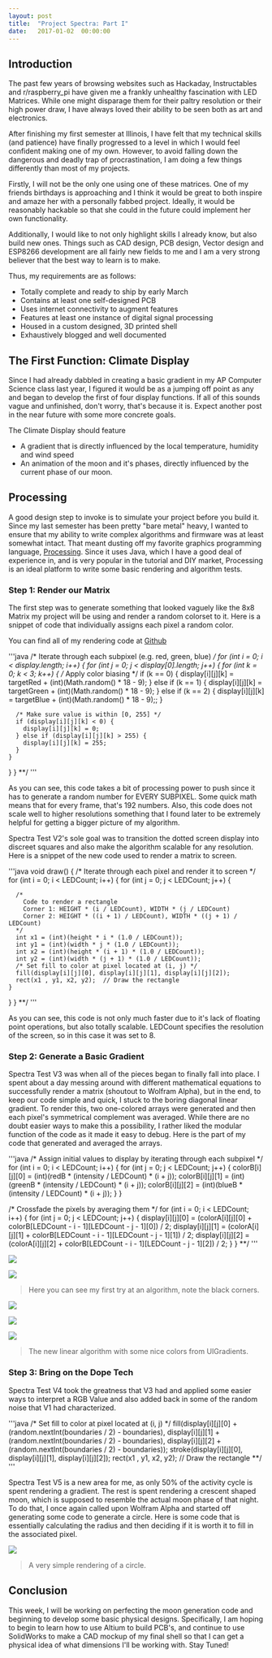 ```yaml
---
layout: post
title:  "Project Spectra: Part I"
date:   2017-01-02  00:00:00
---
```


## Introduction

The past few years of browsing websites such as Hackaday, Instructables and
r/raspberry_pi have given me a frankly unhealthy fascination with LED Matrices.
While one might disparage them for their paltry resolution or their high power
draw, I have always loved their ability to be seen both as art and electronics.

After finishing my first semester at Illinois, I have felt that my technical skills
(and patience) have finally progressed to a level in which I would feel confident
making one of my own. However, to avoid falling down the dangerous and deadly trap
of procrastination, I am doing a few things differently than most of my projects.

Firstly, I will not be the only one using one of these matrices. One of my friends
birthdays is approaching and I think it would be great to both inspire and amaze
her with a personally fabbed project. Ideally, it would be reasonably hackable
so that she could in the future could implement her own functionality.

Additionally, I would like to not only highlight skills I already know, but also
build new ones. Things such as CAD design, PCB design, Vector design and ESP8266
development are all fairly new fields to me and I am a very strong believer that
the best way to learn is to make.

Thus, my requirements are as follows:
- Totally complete and ready to ship by early March
- Contains at least one self-designed PCB
- Uses internet connectivity to augment features
- Features at least one instance of digital signal processing
- Housed in a custom designed, 3D printed shell
- Exhaustively blogged and well documented

## The First Function: Climate Display

Since I had already dabbled in creating a basic gradient in my AP Computer
Science class last year, I figured it would be as a jumping off point as any and
began to develop the first of four display functions. If all of this sounds vague
and unfinished, don't worry, that's because it is. Expect another post in the near
future with some more concrete goals.

The Climate Display should feature
- A gradient that is directly influenced by the local temperature, humidity and wind speed
- An animation of the moon and it's phases, directly influenced by the current phase of our moon.

## Processing

A good design step to invoke is to simulate your project before you build it.
Since my last semester has been pretty "bare metal" heavy, I wanted to ensure
that my ability to write complex algorithms and firmware was at least somewhat
intact. That meant dusting off my favorite graphics programming language,
[Processing][processing-site]. Since it uses Java, which I have a good deal of
experience in, and is very popular in the tutorial and DIY market, Processing is
an ideal platform to write some basic rendering and algorithm tests.

### Step 1: Render our Matrix

The first step was to generate something that looked vaguely like the 8x8 Matrix
my project will be using and render a random colorset to it. Here is a snippet
of code that individually assigns each pixel a random color.

You can find all of my rendering code at [Github][github-repo-link]

'''java
/* Iterate through each subpixel (e.g. red, green, blue) */
for (int i = 0; i <  display.length; i++) {
  for (int j = 0; j <  display[0].length; j++) {
    for (int k = 0; k < 3; k++) {
      /* Apply color biasing */
      if (k == 0) {
        display[i][j][k] = targetRed + (int)(Math.random() * 18 - 9);
      } else if (k == 1) {
        display[i][j][k] = targetGreen + (int)(Math.random() * 18 - 9);
      } else if (k == 2) {
        display[i][j][k] = targetBlue + (int)(Math.random() * 18 - 9);;
      }

      /* Make sure value is within [0, 255] */
      if (display[i][j][k] < 0) {
        display[i][j][k] = 0;
      } else if (display[i][j][k] > 255) {
        display[i][j][k] = 255;
      }
    }
  }
}
**/
'''

As you can see, this code takes a bit of processing power to push since it has to
generate a random number for EVERY SUBPIXEL. Some quick math means that for every
frame, that's 192 numbers. Also, this code does not scale well to higher resolutions something that I found later to be extremely helpful for getting a bigger picture of my algorithm.

Spectra Test V2's sole goal was to transition the dotted screen display into discreet squares and also make the algorithm scalable for any resolution. Here is a snippet of the new code used to render a matrix to screen.

'''java
void draw() {
  /* Iterate through each pixel and render it to screen */
  for (int i = 0; i < LEDCount; i++) {
    for (int j = 0; j < LEDCount; j++) {

      /*
        Code to render a rectangle
        Corner 1: HEIGHT * (i / LEDCount), WIDTH * (j / LEDCount)
        Corner 2: HEIGHT * ((i + 1) / LEDCount), WIDTH * ((j + 1) / LEDCount)
      */
      int x1 = (int)(height * i * (1.0 / LEDCount));
      int y1 = (int)(width * j * (1.0 / LEDCount));
      int x2 = (int)(height * (i + 1) * (1.0 / LEDCount));
      int y2 = (int)(width * (j + 1) * (1.0 / LEDCount));      
      /* Set fill to color at pixel located at (i, j) */
      fill(display[i][j][0], display[i][j][1], display[i][j][2]);
      rect(x1 , y1, x2, y2);  // Draw the rectangle
    }
  }
}
**/
'''

As you can see, this code is not only much faster due to it's lack of floating
point operations, but also totally scalable. LEDCount specifies the resolution of
the screen, so in this case it was set to 8.

### Step 2: Generate a Basic Gradient

Spectra Test V3 was when all of the pieces began to finally fall into place.
I spent about a day messing around with different mathematical equations to
successfully render a matrix (shoutout to Wolfram Alpha), but in the end, to
keep our code simple and quick, I stuck to the boring diagonal linear gradient.
To render this, two one-colored arrays were generated and then each pixel's symmetrical complement was averaged. While there are no doubt easier ways to make
this a possibility, I rather liked the modular function of the code as it made it
easy to debug. Here is the part of my code that generated and averaged the arrays.

'''java
/* Assign initial values to display by iterating through each subpixel */
for (int i = 0; i < LEDCount; i++) {
  for (int j = 0; j < LEDCount; j++) {
    colorB[i][j][0] = (int)(redB * (intensity / LEDCount) * (i + j));
    colorB[i][j][1] = (int)(greenB * (intensity / LEDCount) * (i + j));
    colorB[i][j][2] = (int)(blueB * (intensity / LEDCount) * (i + j));
  }
}

/* Crossfade the pixels by averaging them */
for (int i = 0; i < LEDCount; i++) {
  for (int j = 0; j < LEDCount; j++) {
    display[i][j][0] = (colorA[i][j][0] + colorB[LEDCount - i - 1][LEDCount - j - 1][0]) / 2;
    display[i][j][1] = (colorA[i][j][1] + colorB[LEDCount - i - 1][LEDCount - j - 1][1]) / 2;
    display[i][j][2] = (colorA[i][j][2] + colorB[LEDCount - i - 1][LEDCount - j - 1][2]) / 2;
  }
}
**/
'''

![]({{site.baseurl}}/images/SpectraRender/gradient3.png)

![]({{site.baseurl}}/images/SpectraRender/gradient5.png)

> Here you can see my first try at an algorithm, note the black corners.

![]({{site.baseurl}}/images/SpectraRender/gradient10.png)

![]({{site.baseurl}}/images/SpectraRender/gradient11.png)

![]({{site.baseurl}}/images/SpectraRender/gradient12.png)

> The new linear algorithm with some nice colors from UIGradients.

### Step 3: Bring on the Dope Tech

Spectra Test V4 took the greatness that V3 had and applied some easier ways to
interpret a RGB Value and also added back in some of the random noise that V1 had
characterized.

'''java
/* Set fill to color at pixel located at (i, j) */
fill(display[i][j][0] + (random.nextInt(boundaries / 2) - boundaries), display[i][j][1] + (random.nextInt(boundaries / 2) - boundaries), display[i][j][2] + (random.nextInt(boundaries / 2) - boundaries));
stroke(display[i][j][0], display[i][j][1], display[i][j][2]);
rect(x1 , y1, x2, y2);  // Draw the rectangle
**/
'''

Spectra Test V5 is a new area for me, as only 50% of the activity cycle is spent rendering a gradient. The rest is spent rendering a crescent shaped moon, which
is supposed to resemble the actual moon phase of that night. To do that, I once
again called upon Wolfram Alpha and started off generating some code to generate
a circle. Here is some code that is essentially calculating the radius and then
deciding if it is worth it to fill in the associated pixel.

![]({{site.baseurl}}/images/SpectraRender/Moon1.png)

> A very simple rendering of a circle.

## Conclusion

This week, I will be working on perfecting the moon generation code and beginning
to develop some basic physical designs. Specifically, I am hoping to begin to learn
how to use Altium to build PCB's, and continue to use SolidWorks to make a CAD
mockup of my final shell so that I can get a physical idea of what dimensions I'll
be working with. Stay Tuned!

[github-repo-link]: https://github.com/epellis/Spectra/tree/master/Processing
[processing-site]: https://processing.org/

